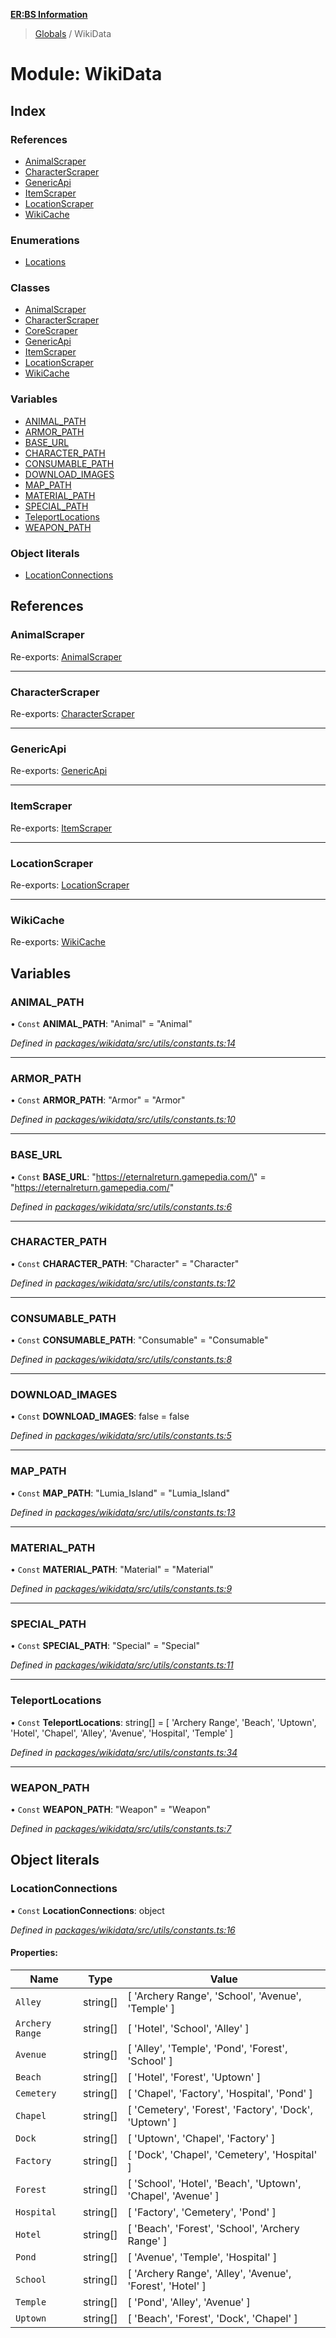 **[ER:BS Information](../README.md)**

> [Globals](../globals.md) / WikiData

# Module: WikiData

## Index

### References

* [AnimalScraper](wikidata.md#animalscraper)
* [CharacterScraper](wikidata.md#characterscraper)
* [GenericApi](wikidata.md#genericapi)
* [ItemScraper](wikidata.md#itemscraper)
* [LocationScraper](wikidata.md#locationscraper)
* [WikiCache](wikidata.md#wikicache)

### Enumerations

* [Locations](../enums/wikidata.locations.md)

### Classes

* [AnimalScraper](../classes/wikidata.animalscraper.md)
* [CharacterScraper](../classes/wikidata.characterscraper.md)
* [CoreScraper](../classes/wikidata.corescraper.md)
* [GenericApi](../classes/wikidata.genericapi.md)
* [ItemScraper](../classes/wikidata.itemscraper.md)
* [LocationScraper](../classes/wikidata.locationscraper.md)
* [WikiCache](../classes/wikidata.wikicache.md)

### Variables

* [ANIMAL\_PATH](wikidata.md#animal_path)
* [ARMOR\_PATH](wikidata.md#armor_path)
* [BASE\_URL](wikidata.md#base_url)
* [CHARACTER\_PATH](wikidata.md#character_path)
* [CONSUMABLE\_PATH](wikidata.md#consumable_path)
* [DOWNLOAD\_IMAGES](wikidata.md#download_images)
* [MAP\_PATH](wikidata.md#map_path)
* [MATERIAL\_PATH](wikidata.md#material_path)
* [SPECIAL\_PATH](wikidata.md#special_path)
* [TeleportLocations](wikidata.md#teleportlocations)
* [WEAPON\_PATH](wikidata.md#weapon_path)

### Object literals

* [LocationConnections](wikidata.md#locationconnections)

## References

### AnimalScraper

Re-exports: [AnimalScraper](../classes/wikidata.animalscraper.md)

___

### CharacterScraper

Re-exports: [CharacterScraper](../classes/wikidata.characterscraper.md)

___

### GenericApi

Re-exports: [GenericApi](../classes/wikidata.genericapi.md)

___

### ItemScraper

Re-exports: [ItemScraper](../classes/wikidata.itemscraper.md)

___

### LocationScraper

Re-exports: [LocationScraper](../classes/wikidata.locationscraper.md)

___

### WikiCache

Re-exports: [WikiCache](../classes/wikidata.wikicache.md)

## Variables

### ANIMAL\_PATH

• `Const` **ANIMAL\_PATH**: \"Animal\" = "Animal"

*Defined in [packages/wikidata/src/utils/constants.ts:14](https://github.com/PaulEndri/eternal-return-project/blob/4e6b63d/packages/wikidata/src/utils/constants.ts#L14)*

___

### ARMOR\_PATH

• `Const` **ARMOR\_PATH**: \"Armor\" = "Armor"

*Defined in [packages/wikidata/src/utils/constants.ts:10](https://github.com/PaulEndri/eternal-return-project/blob/4e6b63d/packages/wikidata/src/utils/constants.ts#L10)*

___

### BASE\_URL

• `Const` **BASE\_URL**: \"https://eternalreturn.gamepedia.com/\" = "https://eternalreturn.gamepedia.com/"

*Defined in [packages/wikidata/src/utils/constants.ts:6](https://github.com/PaulEndri/eternal-return-project/blob/4e6b63d/packages/wikidata/src/utils/constants.ts#L6)*

___

### CHARACTER\_PATH

• `Const` **CHARACTER\_PATH**: \"Character\" = "Character"

*Defined in [packages/wikidata/src/utils/constants.ts:12](https://github.com/PaulEndri/eternal-return-project/blob/4e6b63d/packages/wikidata/src/utils/constants.ts#L12)*

___

### CONSUMABLE\_PATH

• `Const` **CONSUMABLE\_PATH**: \"Consumable\" = "Consumable"

*Defined in [packages/wikidata/src/utils/constants.ts:8](https://github.com/PaulEndri/eternal-return-project/blob/4e6b63d/packages/wikidata/src/utils/constants.ts#L8)*

___

### DOWNLOAD\_IMAGES

• `Const` **DOWNLOAD\_IMAGES**: false = false

*Defined in [packages/wikidata/src/utils/constants.ts:5](https://github.com/PaulEndri/eternal-return-project/blob/4e6b63d/packages/wikidata/src/utils/constants.ts#L5)*

___

### MAP\_PATH

• `Const` **MAP\_PATH**: \"Lumia\_Island\" = "Lumia\_Island"

*Defined in [packages/wikidata/src/utils/constants.ts:13](https://github.com/PaulEndri/eternal-return-project/blob/4e6b63d/packages/wikidata/src/utils/constants.ts#L13)*

___

### MATERIAL\_PATH

• `Const` **MATERIAL\_PATH**: \"Material\" = "Material"

*Defined in [packages/wikidata/src/utils/constants.ts:9](https://github.com/PaulEndri/eternal-return-project/blob/4e6b63d/packages/wikidata/src/utils/constants.ts#L9)*

___

### SPECIAL\_PATH

• `Const` **SPECIAL\_PATH**: \"Special\" = "Special"

*Defined in [packages/wikidata/src/utils/constants.ts:11](https://github.com/PaulEndri/eternal-return-project/blob/4e6b63d/packages/wikidata/src/utils/constants.ts#L11)*

___

### TeleportLocations

• `Const` **TeleportLocations**: string[] = [ 'Archery Range', 'Beach', 'Uptown', 'Hotel', 'Chapel', 'Alley', 'Avenue', 'Hospital', 'Temple' ]

*Defined in [packages/wikidata/src/utils/constants.ts:34](https://github.com/PaulEndri/eternal-return-project/blob/4e6b63d/packages/wikidata/src/utils/constants.ts#L34)*

___

### WEAPON\_PATH

• `Const` **WEAPON\_PATH**: \"Weapon\" = "Weapon"

*Defined in [packages/wikidata/src/utils/constants.ts:7](https://github.com/PaulEndri/eternal-return-project/blob/4e6b63d/packages/wikidata/src/utils/constants.ts#L7)*

## Object literals

### LocationConnections

▪ `Const` **LocationConnections**: object

*Defined in [packages/wikidata/src/utils/constants.ts:16](https://github.com/PaulEndri/eternal-return-project/blob/4e6b63d/packages/wikidata/src/utils/constants.ts#L16)*

#### Properties:

Name | Type | Value |
------ | ------ | ------ |
`Alley` | string[] | [ 'Archery Range', 'School', 'Avenue', 'Temple' ] |
`Archery Range` | string[] | [ 'Hotel', 'School', 'Alley' ] |
`Avenue` | string[] | [ 'Alley', 'Temple', 'Pond', 'Forest', 'School' ] |
`Beach` | string[] | [ 'Hotel', 'Forest', 'Uptown' ] |
`Cemetery` | string[] | [ 'Chapel', 'Factory', 'Hospital', 'Pond' ] |
`Chapel` | string[] | [ 'Cemetery', 'Forest', 'Factory', 'Dock', 'Uptown' ] |
`Dock` | string[] | [ 'Uptown', 'Chapel', 'Factory' ] |
`Factory` | string[] | [ 'Dock', 'Chapel', 'Cemetery', 'Hospital' ] |
`Forest` | string[] | [ 'School', 'Hotel', 'Beach', 'Uptown', 'Chapel', 'Avenue' ] |
`Hospital` | string[] | [ 'Factory', 'Cemetery', 'Pond' ] |
`Hotel` | string[] | [ 'Beach', 'Forest', 'School', 'Archery Range' ] |
`Pond` | string[] | [ 'Avenue', 'Temple', 'Hospital' ] |
`School` | string[] | [ 'Archery Range', 'Alley', 'Avenue', 'Forest', 'Hotel' ] |
`Temple` | string[] | [ 'Pond', 'Alley', 'Avenue' ] |
`Uptown` | string[] | [ 'Beach', 'Forest', 'Dock', 'Chapel' ] |
